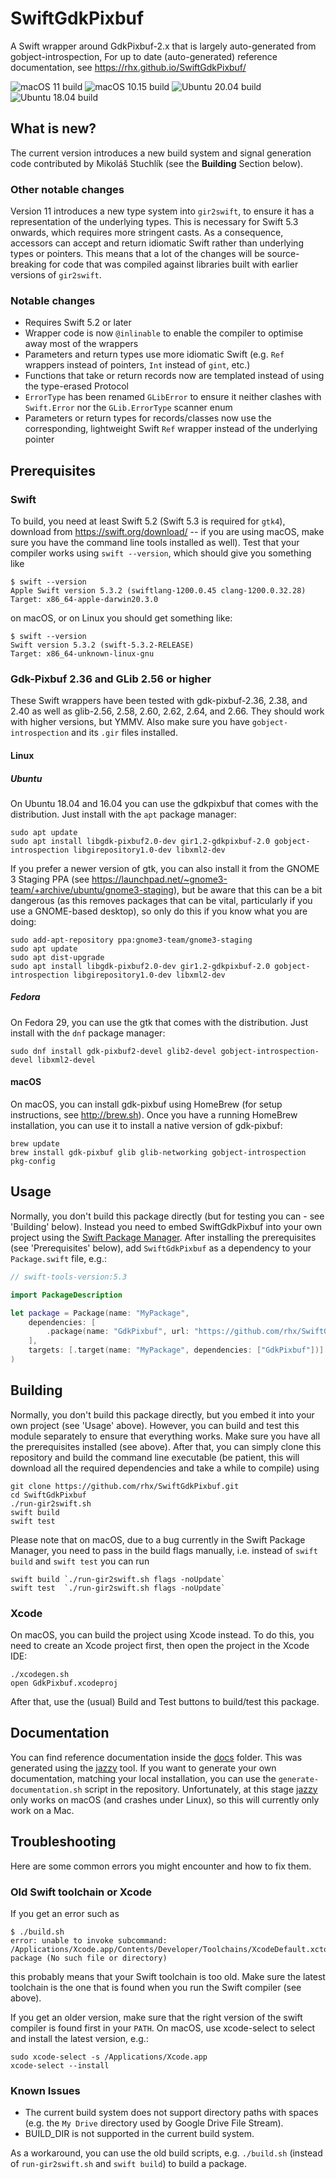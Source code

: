 # SwiftGdkPixbuf
A Swift wrapper around GdkPixbuf-2.x that is largely auto-generated from gobject-introspection,
For up to date (auto-generated) reference documentation, see https://rhx.github.io/SwiftGdkPixbuf/

![macOS 11 build](https://github.com/rhx/SwiftGdkPixbuf/workflows/macOS%2011/badge.svg)
![macOS 10.15 build](https://github.com/rhx/SwiftGdkPixbuf/workflows/macOS%2010.15/badge.svg)
![Ubuntu 20.04 build](https://github.com/rhx/SwiftGdkPixbuf/workflows/Ubuntu%2020.04/badge.svg)
![Ubuntu 18.04 build](https://github.com/rhx/SwiftGdkPixbuf/workflows/Ubuntu%2018.04/badge.svg)

## What is new?

The current version introduces a new build system and signal generation code contributed by Mikoláš Stuchlík (see the **Building** Section below).

### Other notable changes

Version 11 introduces a new type system into `gir2swift`,
to ensure it has a representation of the underlying types.
This is necessary for Swift 5.3 onwards, which requires more stringent casts.
As a consequence, accessors can accept and return idiomatic Swift rather than
underlying types or pointers.
This means that a lot of the changes will be source-breaking for code that
was compiled against libraries built with earlier versions of `gir2swift`.

### Notable changes

 * Requires Swift 5.2 or later
 * Wrapper code is now `@inlinable` to enable the compiler to optimise away most of the wrappers
 * Parameters and return types use more idiomatic Swift (e.g. `Ref` wrappers instead of pointers, `Int` instead of `gint`, etc.)
 * Functions that take or return records now are templated instead of using the type-erased Protocol
 * `ErrorType` has been renamed `GLibError` to ensure it neither clashes with `Swift.Error` nor the `GLib.ErrorType`  scanner enum
 * Parameters or return types for records/classes now use the corresponding, lightweight Swift `Ref` wrapper instead of the underlying pointer


## Prerequisites

### Swift

To build, you need at least Swift 5.2 (Swift 5.3 is required for `gtk4`), download from https://swift.org/download/ -- if you are using macOS, make sure you have the command line tools installed as well).  Test that your compiler works using `swift --version`, which should give you something like

	$ swift --version
	Apple Swift version 5.3.2 (swiftlang-1200.0.45 clang-1200.0.32.28)
    Target: x86_64-apple-darwin20.3.0

on macOS, or on Linux you should get something like:

	$ swift --version
	Swift version 5.3.2 (swift-5.3.2-RELEASE)
	Target: x86_64-unknown-linux-gnu

### Gdk-Pixbuf 2.36 and GLib 2.56 or higher

These Swift wrappers have been tested with gdk-pixbuf-2.36, 2.38, and 2.40 as well as glib-2.56, 2.58, 2.60, 2.62, 2.64, and 2.66.  They should work with higher versions, but YMMV.  Also make sure you have `gobject-introspection` and its `.gir` files installed.

#### Linux

##### Ubuntu

On Ubuntu 18.04 and 16.04 you can use the gdkpixbuf that comes with the distribution.  Just install with the `apt` package manager:

	sudo apt update
	sudo apt install libgdk-pixbuf2.0-dev gir1.2-gdkpixbuf-2.0 gobject-introspection libgirepository1.0-dev libxml2-dev

If you prefer a newer version of gtk, you can also install it from the GNOME 3 Staging PPA (see https://launchpad.net/~gnome3-team/+archive/ubuntu/gnome3-staging), but be aware that this can be a bit dangerous (as this removes packages that can be vital, particularly if you use a GNOME-based desktop), so only do this if you know what you are doing:

	sudo add-apt-repository ppa:gnome3-team/gnome3-staging
	sudo apt update
	sudo apt dist-upgrade
	sudo apt install libgdk-pixbuf2.0-dev gir1.2-gdkpixbuf-2.0 gobject-introspection libgirepository1.0-dev libxml2-dev

##### Fedora

On Fedora 29, you can use the gtk that comes with the distribution.  Just install with the `dnf` package manager:

	sudo dnf install gdk-pixbuf2-devel glib2-devel gobject-introspection-devel libxml2-devel

#### macOS

On macOS, you can install gdk-pixbuf using HomeBrew (for setup instructions, see http://brew.sh).  Once you have a running HomeBrew installation, you can use it to install a native version of gdk-pixbuf:

	brew update
	brew install gdk-pixbuf glib glib-networking gobject-introspection pkg-config

## Usage

Normally, you don't build this package directly (but for testing you can - see 'Building' below). Instead you need to embed SwiftGdkPixbuf into your own project using the [Swift Package Manager](https://swift.org/package-manager/).  After installing the prerequisites (see 'Prerequisites' below), add `SwiftGdkPixbuf` as a dependency to your `Package.swift` file, e.g.:

```Swift
// swift-tools-version:5.3

import PackageDescription

let package = Package(name: "MyPackage",
    dependencies: [
        .package(name: "GdkPixbuf", url: "https://github.com/rhx/SwiftGdkPixbuf.git", .branch("main")),
    ],
    targets: [.target(name: "MyPackage", dependencies: ["GdkPixbuf"])]
)
```

## Building

Normally, you don't build this package directly, but you embed it into your own project (see 'Usage' above).  However, you can build and test this module separately to ensure that everything works.  Make sure you have all the prerequisites installed (see above).  After that, you can simply clone this repository and build the command line executable (be patient, this will download all the required dependencies and take a while to compile) using

	git clone https://github.com/rhx/SwiftGdkPixbuf.git
	cd SwiftGdkPixbuf
    ./run-gir2swift.sh
    swift build
    swift test

Please note that on macOS, due to a bug currently in the Swift Package Manager,
you need to pass in the build flags manually, i.e. instead of `swift build` and `swift test` you can run

    swift build `./run-gir2swift.sh flags -noUpdate`
    swift test  `./run-gir2swift.sh flags -noUpdate`

### Xcode

On macOS, you can build the project using Xcode instead.  To do this, you need to create an Xcode project first, then open the project in the Xcode IDE:

	./xcodegen.sh
	open GdkPixbuf.xcodeproj

After that, use the (usual) Build and Test buttons to build/test this package.



## Documentation
You can find reference documentation inside the [docs](https://rhx.github.io/SwiftGdkPixbuf/) folder.
This was generated using the [jazzy](https://github.com/realm/jazzy) tool.
If you want to generate your own documentation, matching your local installation,
you can use the `generate-documentation.sh` script in the repository.
Unfortunately, at this stage [jazzy](https://github.com/realm/jazzy) only works on macOS (and crashes under Linux), so this will currently only work on a Mac.



## Troubleshooting
Here are some common errors you might encounter and how to fix them.

### Old Swift toolchain or Xcode
If you get an error such as

	$ ./build.sh 
	error: unable to invoke subcommand: /Applications/Xcode.app/Contents/Developer/Toolchains/XcodeDefault.xctoolchain/usr/bin/swift-package (No such file or directory)
	
this probably means that your Swift toolchain is too old.  Make sure the latest toolchain is the one that is found when you run the Swift compiler (see above).

  If you get an older version, make sure that the right version of the swift compiler is found first in your `PATH`.  On macOS, use xcode-select to select and install the latest version, e.g.:

	sudo xcode-select -s /Applications/Xcode.app
	xcode-select --install

### Known Issues

 * The current build system does not support directory paths with spaces (e.g. the `My Drive` directory used by Google Drive File Stream).
 * BUILD_DIR is not supported in the current build system.
 
As a workaround, you can use the old build scripts, e.g. `./build.sh` (instead of `run-gir2swift.sh` and `swift build`) to build a package.
